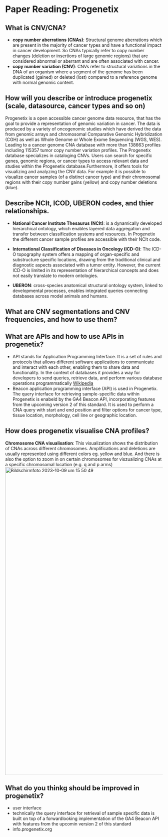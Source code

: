 # Paper Reading: Progenetix
## What is CNV/CNA?
- **copy number aberrations (CNAs)**: 
Structural genome aberrations which are present in the majority of cancer types and have a functional impact in cancer   development. So CNAs typically refer to copy number changes (deletion or insertions of large genomic regions) that are considered abnormal or aberrant and are often associated with cancer.
- **copy number variation (CNV)**:
CNVs refer to structural variations in the DNA of an organism where a segment of the genome has been duplicated (gained) or deleted (lost) compared to a reference genome with normal genomic content.

## How will you describe or introduce progenetix (scale, datasource, cancer types and so on)
Progenetix is a open accessible cancer genome data resource, that has the goal to provide a representation of genomic variation in cancer. The data is produced by a variety of oncogenomic studies which have  derived the data from genomic arrays and chromosomal Comparative Genomic Hybridization (CGH) as well as Whole Genome or Whole Exome Sequencing (WGS, WES). Leading to a cancer genome CNA database with more than 138663 profiles including 115357 tumor copy number variation profiles. The Progenetix database specializes in cataloging CNVs. Users can search for specific genes, genomic regions, or cancer types to access relevant data and studies within the Progenetix database.Furthermore, it offers tools for visualizing and analyzing the CNV data. For example it is possible to visualize cancer samples (of a distinct cancer type) and their chromosomal regions with their copy number gains (yellow) and copy number deletions (blue). 




## Describe NCIt, ICOD, UBERON codes, and thier relationships.
- **National Cancer Institute Thesaurus (NCIt)**: is a dynamically developed hierarchical ontology, which enables layered data aggregation and transfer between classification systems and resources. In Progenetix the different cancer sample profiles are accessible with their NCIt code. 
  
- **International Classification of Diseases in Oncology (ICD-O)**: The ICD-O topography system offers a mapping of organ-specific and substructure specific locations, drawing from the traditional clinical and diagnostic aspects associated with a tumor entity. However, the current ICD-O is limited in its representation of hierarchical concepts and does not easily translate to modern ontologies.

- **UBERON**:  cross-species anatomical structural ontology system, linked to developmental processes, enables integrated queries connecting databases across model animals and humans.



## What are CNV segmentations and CNV frequencies, and how to use them?

## What are APIs and how to use APIs in progenetix?
- API stands for Application Programming Interface. It is a set of rules and protocols that allows different software applications to communicate and interact with each other, enabling them to share data and functionality. In the context of databases it  provides a way for developers to send queries, retrieve data, and perform various database operations programmatically [Wikipedia](https://en.wikipedia.org/wiki/API)
- Beacon application programming interface (API) is  used in Progenetix. The query interface for retrieving sample-specific data within Progenetix is  enabeld by the GA4 Beacon API, incorporating features from the upcoming version 2 of this standard. It is used to perform a CNA query with start and end position and filter options for cancer type, tissue location, morphology, cell line or geographic location.

## How does progenetix visualise CNA profiles?
**Chromosome CNA visualisation**: This visualization shows the distribution of CNAs across different chromosomes. Amplifications and deletions are usually represented using different colors eg. yellow and blue. And there is also the option to zoom in on certain chromosomes for viszualizing CNAs at a specific chromosomal location (e.g. q and p arms)
<img width="982" alt="Bildschirmfoto 2023-10-09 um 15 50 49" src="https://github.com/compbiozurich/UZH-BIO392/assets/145456627/0fde5d41-1001-4764-add1-598194ba0477">

## What do you thinkg should be improved in progenetix?
- user interface
- technically the query interface for retrieval of sample specific data is built on top of a forwardlooking implementation of the GA4 Beacon API with features from the upcomin version 2 of this standard
- info.progenetix.org




